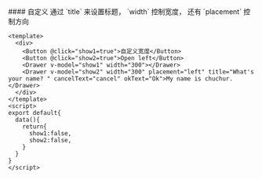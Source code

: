 <cn>
#### 自定义
通过 `title` 来设置标题， `width` 控制宽度， 还有 `placement` 控制方向
</cn>

```tpl
<template>
  <div>
    <Button @click="show1=true">自定义宽度</Button>
    <Button @click="show2=true">Open left</Button>
    <Drawer v-model="show1" width="300"></Drawer>
    <Drawer v-model="show2" width="300" placement="left" title="What's your name? " cancelText="cancel" okText="Ok">My name is chuchur.</Drawer>
  </div>
</template>
<script>
export default{
  data(){
    return{
      show1:false,
      show2:false,
    }
  }
}
</script>
```